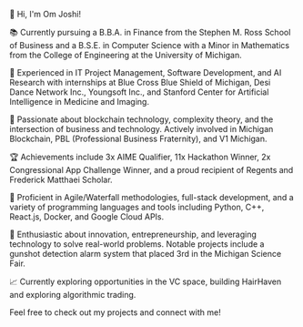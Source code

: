 👋 Hi, I'm Om Joshi!

📚 Currently pursuing a B.B.A. in Finance from the Stephen M. Ross School of Business and a B.S.E. in Computer Science with a Minor in Mathematics from the College of Engineering at the University of Michigan.

💼 Experienced in IT Project Management, Software Development, and AI Research with internships at Blue Cross Blue Shield of Michigan, Desi Dance Network Inc., Youngsoft Inc., and Stanford Center for Artificial Intelligence in Medicine and Imaging.

🚀 Passionate about blockchain technology, complexity theory, and the intersection of business and technology. Actively involved in Michigan Blockchain, PBL (Professional Business Fraternity), and V1 Michigan.

🏆 Achievements include 3x AIME Qualifier, 11x Hackathon Winner, 2x Congressional App Challenge Winner, and a proud recipient of Regents and Frederick Matthaei Scholar.

🔧 Proficient in Agile/Waterfall methodologies, full-stack development, and a variety of programming languages and tools including Python, C++, React.js, Docker, and Google Cloud APIs.

🌟 Enthusiastic about innovation, entrepreneurship, and leveraging technology to solve real-world problems. Notable projects include a gunshot detection alarm system that placed 3rd in the Michigan Science Fair.

📈 Currently exploring opportunities in the VC space, building HairHaven and exploring algorithmic trading.

Feel free to check out my projects and connect with me!

